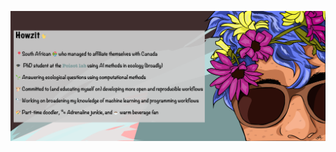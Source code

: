 
![Header](https://github.com/TanyaS08/TanyaS08/blob/master/FlowerAvi_text-01.png?raw=true)

<div align="center">


</div>
<!--
**TanyaS08/TanyaS08** is a ✨ _special_ ✨ repository because its `README.md` (this file) appears on your GitHub profile.

[![Generic badge](https://img.shields.io/static/v1.svg?label=🔗&message=Poisot&nbsp;Lab&style=for-the-badge&&color=0d5452&labelColor=f2c2c2)](https://poisotlab.io)
[![Generic badge](https://img.shields.io/badge/@TanyaS_08-9cf?logo=twitter&style=for-the-badge&)](https://twitter.com/TanyaS_08)
[![Generic badge](https://img.shields.io/static/v1.svg?label=🏡&message=TanyaDoesScience&style=for-the-badge&&color=0d5452&labelColor=f2c2c2)](https://tanyadoesscience.com)<br/>

Here are some ideas to get you started:
[![forthebadge](https://forthebadge.com/images/badges/built-by-hipsters.svg)](https://forthebadge.com)
## Howzit 👋

📌 A South African 🇿🇦 on a temporary stay in the British countryside 

🎓 Scheduled to start a PhD at the [Poisot lab](https://poisotlab.io) using AI methods in ecology

🧪 Committed to (and educating myself on) developing more open and reproducible workflows

🔭 Working on broadening my knowledge of machine learning and programming workflows

🌱 Excited to start learning more about Julia 

🎨 Part-time doodler, 🐾 Adrenaline junkie, and ☕️ warm beverage fan

🐦 Tweets `@TanyaS_08` and 📝 blogs at [`TanyaDoesScience`]

[![Top Langs](https://github-readme-stats.vercel.app/api/top-langs/?username=tanyas08&layout=compact)](https://github.com/anuraghazra/github-readme-stats)
-->


